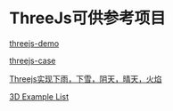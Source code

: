 # ThreeJs可供参考项目
[threejs-demo](https://github.com/fh332393900/threejs-demo)

[threejs-case](https://github.com/pengfeiw/threejs-case)

[Threejs实现下雨，下雪，阴天，晴天，火焰](https://blog.csdn.net/baidu_29701003/article/details/118805965)

[3D Example List](https://github.com/dragonir/3d)
